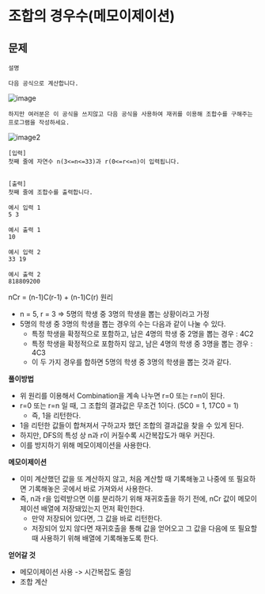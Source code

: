 # 조합의 경우수(메모이제이션)

## 문제
```
설명

다음 공식으로 계산합니다.
```
![image](https://cote.inflearn.com/public/upload/8f99ebbe8d.jpg)
```
하지만 여러분은 이 공식을 쓰지않고 다음 공식을 사용하여 재귀를 이용해 조합수를 구해주는 프로그램을 작성하세요.
```
![image2](https://cote.inflearn.com/public/upload/b4a8e9f795.jpg)
```
[입력]
첫째 줄에 자연수 n(3<=n<=33)과 r(0<=r<=n)이 입력됩니다.


[출력]
첫째 줄에 조합수를 출력합니다.
```
```
예시 입력 1 
5 3

예시 출력 1
10

예시 입력 2 
33 19

예시 출력 2
818809200
```

nCr = (n-1)C(r-1) + (n-1)C(r) 원리
- n = 5, r = 3 => 5명의 학생 중 3명의 학생을 뽑는 상황이라고 가정
- 5명의 학생 중 3명의 학생을 뽑는 경우의 수는 다음과 같이 나눌 수 있다.
    - 특정 학생을 확정적으로 포함하고, 남은 4명의 학생 중 2명을 뽑는 경우 : 4C2
    - 특정 학생을 확정적으로 포함하지 않고, 남은 4명의 학생 중 3명을 뽑는 경우 : 4C3
    - 이 두 가지 경우를 합하면 5명의 학생 중 3명의 학생을 뽑는 것과 같다.

**풀이방법**
- 위 원리를 이용해서 Combination을 계속 나누면 r=0 또는 r=n이 된다.
- r=0 또는 r=n 일 때, 그 조합의 결과값은 무조건 1이다. (5C0 = 1, 17C0 = 1)
    - 즉, 1을 리턴한다.
- 1을 리턴한 값들이 합쳐져서 구하고자 했던 조합의 결과값을 찾을 수 있게 된다.
- 하지만, DFS의 특성 상 n과 r이 커질수록 시간복잡도가 매우 커진다.
- 이를 방지하기 위해 메모이제이션을 사용한다.

**메모이제이션**
- 이미 계산했던 값을 또 계산하지 않고, 처음 계산할 때 기록해놓고 나중에 또 필요하면 기록해놓은 곳에서 바로 가져와서 사용한다.
- 즉, n과 r을 입력받으면 이를 분리하기 위해 재귀호출을 하기 전에, nCr 값이 메모이제이션 배열에 저장돼있는지 먼저 확인한다.
    - 만약 저장되어 있다면, 그 값을 바로 리턴한다. 
    - 저장되어 있지 않다면 재귀호출을 통해 값을 얻어오고 그 값을 다음에 또 필요할 때 사용하기 위해 배열에 기록해놓도록 한다.
    
**얻어갈 것**
- 메모이제이션 사용 -> 시간복잡도 줄임
- 조합 계산